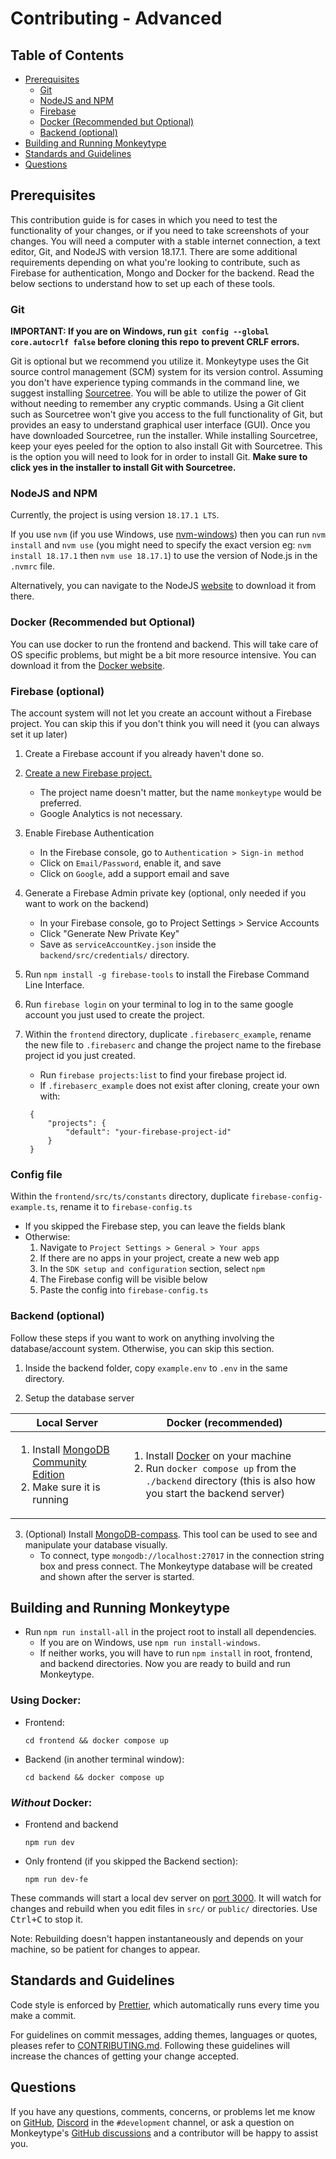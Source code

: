 # Contributing - Advanced

## **Table of Contents**

- [Prerequisites](#prerequisites)
  - [Git](#git)
  - [NodeJS and NPM](#nodejs-and-npm)
  - [Firebase](#firebase)
  - [Docker (Recommended but Optional)](#docker-recommended-but-optional)
  - [Backend (optional)](#backend-optional)
- [Building and Running Monkeytype](#building-and-running-monkeytype)
- [Standards and Guidelines](#standards-and-guidelines)
- [Questions](#questions)

## Prerequisites

This contribution guide is for cases in which you need to test the functionality of your changes, or if you need to take screenshots of your changes. You will need a computer with a stable internet connection, a text editor, Git, and NodeJS with version 18.17.1. There are some additional requirements depending on what you're looking to contribute, such as Firebase for authentication, Mongo and Docker for the backend. Read the below sections to understand how to set up each of these tools.

### Git

**IMPORTANT: If you are on Windows, run `git config --global core.autocrlf false` before cloning this repo to prevent CRLF errors.**

Git is optional but we recommend you utilize it. Monkeytype uses the Git source control management (SCM) system for its version control. Assuming you don't have experience typing commands in the command line, we suggest installing [Sourcetree](https://www.sourcetreeapp.com/). You will be able to utilize the power of Git without needing to remember any cryptic commands. Using a Git client such as Sourcetree won't give you access to the full functionality of Git, but provides an easy to understand graphical user interface (GUI). Once you have downloaded Sourcetree, run the installer. While installing Sourcetree, keep your eyes peeled for the option to also install Git with Sourcetree. This is the option you will need to look for in order to install Git. **Make sure to click yes in the installer to install Git with Sourcetree.**

### NodeJS and NPM

Currently, the project is using version `18.17.1 LTS`.

If you use `nvm` (if you use Windows, use [nvm-windows](https://github.com/coreybutler/nvm-windows)) then you can run `nvm install` and `nvm use` (you might need to specify the exact version eg: `nvm install 18.17.1` then `nvm use 18.17.1`) to use the version of Node.js in the `.nvmrc` file.

Alternatively, you can navigate to the NodeJS [website](https://nodejs.org/en/) to download it from there.

### Docker (Recommended but Optional)

You can use docker to run the frontend and backend. This will take care of OS specific problems, but might be a bit more resource intensive. You can download it from the [Docker website](https://www.docker.com/get-started/#h_installation).

### Firebase (optional)

The account system will not let you create an account without a Firebase project. You can skip this if you don't think you will need it (you can always set it up later)

1. Create a Firebase account if you already haven't done so.
1. [Create a new Firebase project.](https://console.firebase.google.com/u/0/)

   - The project name doesn't matter, but the name `monkeytype` would be preferred.
   - Google Analytics is not necessary.

1. Enable Firebase Authentication

   - In the Firebase console, go to `Authentication > Sign-in method`
   - Click on `Email/Password`, enable it, and save
   - Click on `Google`, add a support email and save

1. Generate a Firebase Admin private key (optional, only needed if you want to work on the backend)

   - In your Firebase console, go to Project Settings > Service Accounts
   - Click "Generate New Private Key"
   - Save as `serviceAccountKey.json` inside the `backend/src/credentials/` directory.

1. Run `npm install -g firebase-tools` to install the Firebase Command Line Interface.
1. Run `firebase login` on your terminal to log in to the same google account you just used to create the project.
1. Within the `frontend` directory, duplicate `.firebaserc_example`, rename the new file to `.firebaserc` and change the project name to the firebase project id you just created.

   - Run `firebase projects:list` to find your firebase project id.
   - If `.firebaserc_example` does not exist after cloning, create your own with:

   ```.firebaserc
    {
        "projects": {
            "default": "your-firebase-project-id"
        }
    }
   ```

### Config file

Within the `frontend/src/ts/constants` directory, duplicate `firebase-config-example.ts`, rename it to `firebase-config.ts`

- If you skipped the Firebase step, you can leave the fields blank
- Otherwise:
  1. Navigate to `Project Settings > General > Your apps`
  2. If there are no apps in your project, create a new web app
  3. In the `SDK setup and configuration` section, select `npm`
  4. The Firebase config will be visible below
  5. Paste the config into `firebase-config.ts`

### Backend (optional)

Follow these steps if you want to work on anything involving the database/account system. Otherwise, you can skip this section.

1. Inside the backend folder, copy `example.env` to `.env` in the same directory.

2. Setup the database server

| Local Server                                                                                                                                             | Docker (recommended)                                                                                                                                                                                                   |
| -------------------------------------------------------------------------------------------------------------------------------------------------------- | ---------------------------------------------------------------------------------------------------------------------------------------------------------------------------------------------------------------------- |
| <ol><li>Install [MongoDB Community Edition](https://docs.mongodb.com/manual/administration/install-community/)</li><li>Make sure it is running</li></ol> | <ol><li>Install [Docker](http://www.docker.io/gettingstarted/#h_installation) on your machine</li><li>Run `docker compose up` from the `./backend` directory (this is also how you start the backend server)</li></ol> |

3. (Optional) Install [MongoDB-compass](https://www.mongodb.com/try/download/compass?tck=docs_compass). This tool can be used to see and manipulate your database visually.
   - To connect, type `mongodb://localhost:27017` in the connection string box and press connect. The Monkeytype database will be created and shown after the server is started.

## Building and Running Monkeytype

- Run `npm run install-all` in the project root to install all dependencies.
  - If you are on Windows, use `npm run install-windows`.
  - If neither works, you will have to run `npm install` in root, frontend, and backend directories.
    Now you are ready to build and run Monkeytype.

### Using Docker:

- Frontend:
  ```
  cd frontend && docker compose up
  ```
- Backend (in another terminal window):
  ```
  cd backend && docker compose up
  ```

### **_Without_** Docker:

- Frontend and backend
  ```
  npm run dev
  ```
- Only frontend (if you skipped the Backend section):
  ```
  npm run dev-fe
  ```

These commands will start a local dev server on [port 3000](http://localhost:3000). It will watch for changes and rebuild when you edit files in `src/` or `public/` directories. Use <kbd>Ctrl+C</kbd> to stop it.

Note: Rebuilding doesn't happen instantaneously and depends on your machine, so be patient for changes to appear.

## Standards and Guidelines

Code style is enforced by [Prettier](https://prettier.io/docs/en/install.html), which automatically runs every time you make a commit.

For guidelines on commit messages, adding themes, languages or quotes, pleases refer to [CONTRIBUTING.md](./CONTRIBUTING.md). Following these guidelines will increase the chances of getting your change accepted.

## Questions

If you have any questions, comments, concerns, or problems let me know on [GitHub](https://github.com/Miodec), [Discord](https://discord.gg/monkeytype) in the `#development` channel, or ask a question on Monkeytype's [GitHub discussions](https://github.com/monkeytypegame/monkeytype/discussions) and a contributor will be happy to assist you.
